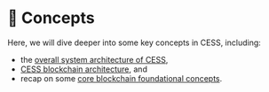 # 🌱 Concepts

Here, we will dive deeper into some key concepts in CESS, including:

- the [overall system architecture of CESS](system-arch.md),
- [CESS blockchain architecture](blockchain-arch.md), and
- recap on some [core blockchain foundational concepts](blockchain-core/README.md).
